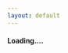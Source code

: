 ```yaml
---
layout: default
---
```

<div id="pics" class="row"></div>
<h4><div id="load">Loading....</div></h4>
<div id="spin" class="preloader-wrapper active" style="display: none;">
<div class="spinner-layer">
<div class="circle-clipper left">
<div class="circle"></div>
</div><div class="gap-patch">
<div class="circle"></div>
</div><div class="circle-clipper right">
<div class="circle"></div>
</div>
</div>
</div>
  
<script>
document.title = 'Shalima-Manoj | Pics';
$('#project_title').text('Shalima-Manoj');
$('#project_tagline').text('Pic gallery');
$('#main_content').css("max-width", "100%");
	
var albumId = urlParam(),
    pageToken = '';
    
if (!albumId){
    albumId = "AH7cjMvUZu6qi79NHsKZxKJMMA6ik4RfOIKBIP-0XyxUOs3fwu05sfaYz1cDx4IK6Oc7dFuW250z";
    myFunction();
    history.replaceState({urlPath:'./?'+ albumId}, "", './?'+ albumId);
    }else{
    changeDest(albumId);
    }
    
function changeDest(id) {
albumId = id;
$('#pics').html(' ');
history.pushState({urlPath:'./?'+ albumId}, "", './?'+ albumId);
myFunction();
}

$(document).ready(function() {
    $(window).on("popstate", function (e) {
    	$('#pics').html(' ');
    	albumId = urlParam();
        myFunction();
    });
});

function myFunction(t){
pageToken = t || ''; 
var url = "https://script.google.com/macros/s/AKfycbxTzetvK_cfyhveGnXhafHlLrIc25smJrpvCdEFNUaCxgkPACeR/exec?callback=loadData&albumId="+albumId+"&pageToken="+pageToken;
jQuery.ajax({
crossDomain: true,
url: url,
method: "GET",
dataType: "jsonp"
});
}

function loadData(e) {
pageToken = e["nextPageToken"] || '';
if (pageToken != ''){
$('#load').html('<a href="#" onclick="loadMore(\''+ pageToken +'\'); return false;">Load more ...</a>');
$('#load').show();
} else
$('#load').hide();

$('#spin').hide();

if (albumId == 'albums'){
e = e["albums"];
for (var i=0; i< e.length; i++){
	$('#pics').append("<a href='#' onclick=\"changeDest('"+e[i]["id"]+"'); return false;\"><div class='col s4 card'><img src='"+e[i]["coverPhotoBaseUrl"]+"'><p>"+e[i]["title"]+"</p></div></a>");
	}
}else{
e = e["mediaItems"];
for (var i=0; i< e.length; i++){
	$('#pics').append("<div class='col s4 card'><img src='"+e[i]["baseUrl"]+"'></div>");
	}
}

}

function loadMore(pageToken){
$('#load').hide();
$('#spin').show();
myFunction(pageToken);
}
function urlParam(){
var url = new URL(window.location.href);
var param = url.searchParams.toString().slice(0, -1);
return param;
}

/*
$(document).ready(function() {
	$(this).on("contextmenu", function(e) {
	e.preventDefault();
	});
});*/
</script>
